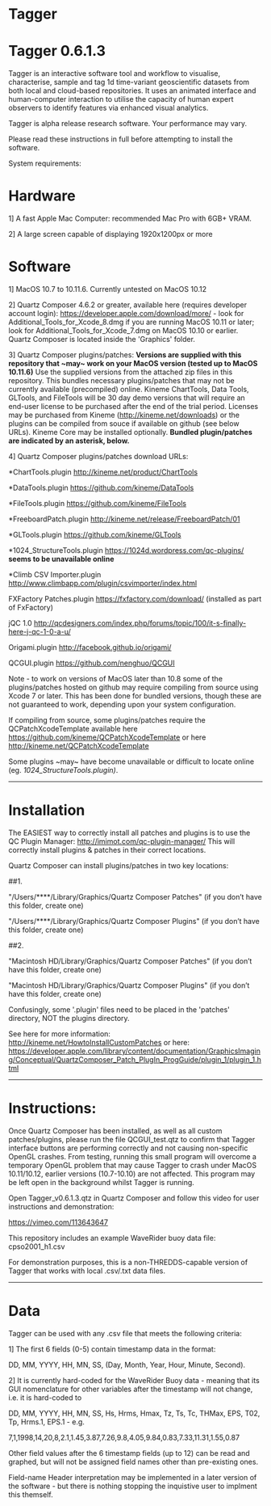 # Tagger

# Tagger 0.6.1.3

Tagger is an interactive software tool and workflow to visualise, characterise, sample and tag 1d time-variant geoscientific datasets from both local and cloud-based repositories. It uses an animated interface and human-computer interaction to utilise the capacity of human expert observers to identify features via enhanced visual analytics. 

Tagger is alpha release research software. Your performance may vary.

Please read these instructions in full before attempting to install the software.

System requirements:

# Hardware

1] A fast Apple Mac Computer: recommended Mac Pro with 6GB+ VRAM.

2] A large screen capable of displaying 1920x1200px or more

# Software

1] MacOS 10.7 to 10.11.6. Currently untested on MacOS 10.12

2] Quartz Composer 4.6.2 or greater, available here (requires developer account login): https://developer.apple.com/download/more/ - look for Additional_Tools_for_Xcode_8.dmg if you are running MacOS 10.11 or later; look for Additional_Tools_for_Xcode_7.dmg on MacOS 10.10 or earlier. Quartz Composer is located inside the 'Graphics' folder.

3] Quartz Composer plugins/patches: 
__Versions are supplied with this repository that ~may~ work on your MacOS version (tested up to MacOS 10.11.6)__
Use the supplied versions from the attached zip files in this repository. This bundles necessary plugins/patches that may not be currently available (precompiled) online. Kineme ChartTools, Data Tools, GLTools, and FileTools will be 30 day demo versions that will require an end-user license to be purchased after the end of the trial period. Licenses may be purchased from Kineme (http://kineme.net/downloads) or the plugins can be compiled from souce if available on github (see below URLs). Kineme Core may be installed optionally. 
 __Bundled plugin/patches are indicated by an asterisk, below.__

4] Quartz Composer plugins/patches download URLs:

  *ChartTools.plugin http://kineme.net/product/ChartTools
  
  *DataTools.plugin https://github.com/kineme/DataTools
  
  *FileTools.plugin https://github.com/kineme/FileTools
  
  *FreeboardPatch.plugin http://kineme.net/release/FreeboardPatch/01

  *GLTools.plugin https://github.com/kineme/GLTools
  
  
  *1024_StructureTools.plugin https://1024d.wordpress.com/qc-plugins/ __seems to be unavailable online__

  *Climb CSV Importer.plugin http://www.climbapp.com/plugin/csvimporter/index.html

  
  FXFactory Patches.plugin https://fxfactory.com/download/ (installed as part of FxFactory)
  
  jQC 1.0 http://qcdesigners.com/index.php/forums/topic/100/it-s-finally-here-j-qc-1-0-a-u/

  Origami.plugin http://facebook.github.io/origami/

  QCGUI.plugin https://github.com/nenghuo/QCGUI

  
Note - to work on versions of MacOS later than 10.8 some of the plugins/patches hosted on github may require compiling from source using Xcode 7 or later. This has been done for bundled versions, though these are not guaranteed to work, depending upon your system configuration.

If compiling from source, some plugins/patches require the QCPatchXcodeTemplate available here https://github.com/kineme/QCPatchXcodeTemplate or here http://kineme.net/QCPatchXcodeTemplate

Some plugins ~may~ have become unavailable or difficult to locate online (eg. _1024_StructureTools.plugin)_.  

________________________________

# Installation

The EASIEST way to correctly install all patches and plugins is to use the QC Plugin Manager: http://imimot.com/qc-plugin-manager/ This will correctly install plugins & patches in their correct locations.

Quartz Composer can install plugins/patches in two key locations:

##1.

"/Users/****/Library/Graphics/Quartz Composer Patches" (if you don’t have this folder, create one)

"/Users/****/Library/Graphics/Quartz Composer Plugins" (if you don’t have this folder, create one)

##2.

"Macintosh HD/Library/Graphics/Quartz Composer Patches" (if you don’t have this folder, create one)

"Macintosh HD/Library/Graphics/Quartz Composer Plugins" (if you don’t have this folder, create one)

Confusingly, some '.plugin' files need to be placed in the 'patches' directory, NOT the plugins directory.

See here for more information: http://kineme.net/HowtoInstallCustomPatches or here: https://developer.apple.com/library/content/documentation/GraphicsImaging/Conceptual/QuartzComposer_Patch_PlugIn_ProgGuide/plugin_1/plugin_1.html


_________________________________

# Instructions:

Once Quartz Composer has been installed, as well as all custom patches/plugins, please run the file QCGUI_test.qtz to confirm that Tagger interface buttons are performing correctly and not causing non-specific OpenGL crashes. From testing, running this small program will overcome a temporary OpenGL problem that may cause Tagger to crash under MacOS 10.11/10.12, earlier versions (10.7-10.10) are not affected. This program may be left open in the background whilst Tagger is running.

Open Tagger_v0.6.1.3.qtz in Quartz Composer and follow this video for user instructions and demonstration:

https://vimeo.com/113643647

This repository includes an example WaveRider buoy data file: cpso2001_h1.csv 

For demonstration purposes, this is a non-THREDDS-capable version of Tagger that works with local .csv/.txt data files.

_________________________________

# Data

Tagger can be used with any .csv file that meets the following criteria:

1] The first 6 fields (0-5) contain timestamp data in the format:

DD, MM, YYYY, HH, MN, SS, (Day, Month, Year, Hour, Minute, Second). 

2] It is currently hard-coded for the WaveRider Buoy data - meaning that its GUI nomenclature for other variables after the timestamp will not change, i.e. it is hard-coded to

DD, MM, YYYY, HH, MN, SS, Hs, Hrms, Hmax, Tz, Ts, Tc, THMax, EPS, T02, Tp, Hrms.1, EPS.1 - e.g.

7,1,1998,14,20,8,2.1,1.45,3.87,7.26,9.8,4.05,9.84,0.83,7.33,11.31,1.55,0.87

Other field values after the 6 timestamp fields (up to 12) can be read and graphed, but will not be assigned field names other than pre-existing ones.

Field-name Header interpretation may be implemented in a later version of the software - but there is nothing stopping the inquistive user to implment this themself.


